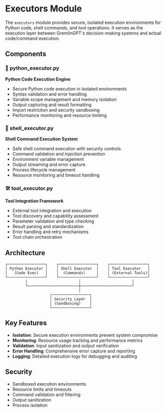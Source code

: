 # Executors Module

The `executors` module provides secure, isolated execution environments for Python code, shell commands, and tool operations. It serves as the execution layer between GremlinGPT's decision-making systems and actual code/command execution.

## Components

### 🐍 python_executor.py
**Python Code Execution Engine**
- Secure Python code execution in isolated environments
- Syntax validation and error handling
- Variable scope management and memory isolation
- Output capturing and result formatting
- Import restriction and security sandboxing
- Performance monitoring and resource limiting

### 🔧 shell_executor.py
**Shell Command Execution System**
- Safe shell command execution with security controls
- Command validation and injection prevention
- Environment variable management
- Output streaming and error capture
- Process lifecycle management
- Resource monitoring and timeout handling

### 🛠️ tool_executor.py
**Tool Integration Framework**
- External tool integration and execution
- Tool discovery and capability assessment
- Parameter validation and type checking
- Result parsing and standardization
- Error handling and retry mechanisms
- Tool chain orchestration

## Architecture

```text
┌─────────────────┐    ┌─────────────────┐    ┌─────────────────┐
│ Python Executor │    │ Shell Executor  │    │ Tool Executor   │
│   (Code Exec)   │    │  (Commands)     │    │ (External Tools)│
└─────────────────┘    └─────────────────┘    └─────────────────┘
         │                       │                       │
         └───────────────────────┼───────────────────────┘
                                 │
                    ┌─────────────────┐
                    │ Security Layer  │
                    │ (Sandboxing)    │
                    └─────────────────┘
```

## Key Features

- **Isolation**: Secure execution environments prevent system compromise
- **Monitoring**: Resource usage tracking and performance metrics
- **Validation**: Input sanitization and output verification
- **Error Handling**: Comprehensive error capture and reporting
- **Logging**: Detailed execution logs for debugging and auditing

## Security

- Sandboxed execution environments
- Resource limits and timeouts
- Command validation and filtering
- Output sanitization
- Process isolation

